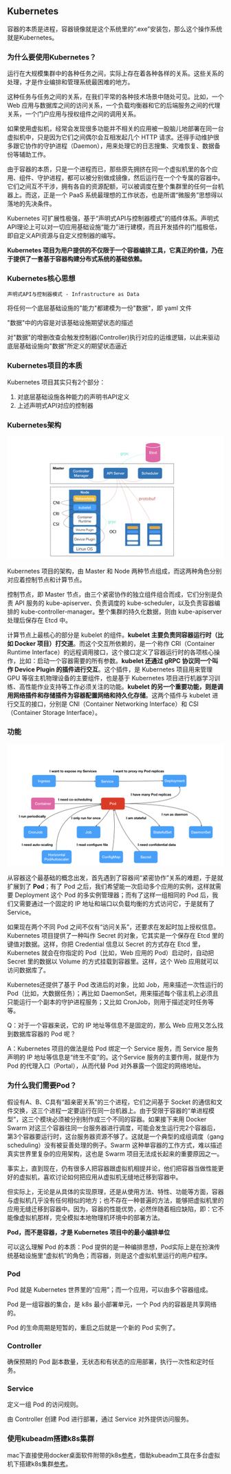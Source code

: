 ## Kubernetes

容器的本质是进程，容器镜像就是这个系统里的“.exe”安装包，那么这个操作系统就是Kubernetes。

### 为什么要使用Kubernetes？

运行在大规模集群中的各种任务之间，实际上存在着各种各样的关系。这些关系的处理，才是作业编排和管理系统最困难的地方。

这种任务与任务之间的关系，在我们平常的各种技术场景中随处可见。比如，一个 Web 应用与数据库之间的访问关系，一个负载均衡器和它的后端服务之间的代理关系，一个门户应用与授权组件之间的调用关系。

如果使用虚拟机，经常会发现很多功能并不相关的应用被一股脑儿地部署在同一台虚拟机中，只是因为它们之间偶尔会互相发起几个 HTTP 请求。还得手动维护很多跟它协作的守护进程（Daemon），用来处理它的日志搜集、灾难恢复、数据备份等辅助工作。

由于容器的本质，只是一个进程而已，那些原先拥挤在同一个虚拟机里的各个应用、组件、守护进程，都可以被分别做成镜像，然后运行在一个个专属的容器中。它们之间互不干涉，拥有各自的资源配额，可以被调度在整个集群里的任何一台机器上。而这，正是一个 PaaS 系统最理想的工作状态，也是所谓“微服务”思想得以落地的先决条件。

Kubernetes 可扩展性极强，基于“声明式API与控制器模式”的插件体系。声明式API理论上可以对一切应用基础设施“能力”进行建模，而且开发插件的门槛极低，即自定义API资源与自定义控制器的编写。

**Kubernetes 项目为用户提供的不仅限于一个容器编排工具，它真正的价值，乃在于提供了一套基于容器构建分布式系统的基础依赖。**

### Kubernetes核心思想

`声明式API与控制器模式 - Infrastructure as Data`

将任何一个底层基础设施的"能力"都建模为一份"数据"，即 yaml 文件

"数据"中的内容是对该基础设施期望状态的描述

对"数据"的增删改查会触发控制器(Controller)执行对应的运维逻辑，以此来驱动底层基础设施向"数据"所定义的期望状态逼近

### Kubernetes项目的本质

Kubernetes 项目其实只有2个部分：

1. 对底层基础设施各种能力的声明书API定义
2. 上述声明式API对应的控制器

### Kubernetes架构

![Kubernetes架构](../../src/distribute/k8s.png)

Kubernetes 项目的架构，由 Master 和 Node 两种节点组成，而这两种角色分别对应着控制节点和计算节点。

控制节点，即 Master 节点，由三个紧密协作的独立组件组合而成，它们分别是负责 API 服务的 kube-apiserver、负责调度的 kube-scheduler，以及负责容器编排的 kube-controller-manager。整个集群的持久化数据，则由 kube-apiserver 处理后保存在 Etcd 中。

计算节点上最核心的部分是 kubelet 的组件。**kubelet 主要负责同容器运行时（比如 Docker 项目）打交道**。而这个交互所依赖的，是一个称作 CRI（Container Runtime Interface）的远程调用接口，这个接口定义了容器运行时的各项核心操作，比如：启动一个容器需要的所有参数。**kubelet 还通过 gRPC 协议同一个叫作 Device Plugin 的插件进行交互**。这个插件，是 Kubernetes 项目用来管理 GPU 等宿主机物理设备的主要组件，也是基于 Kubernetes 项目进行机器学习训练、高性能作业支持等工作必须关注的功能。**kubelet 的另一个重要功能，则是调用网络插件和存储插件为容器配置网络和持久化存储**。这两个插件与 kubelet 进行交互的接口，分别是 CNI（Container Networking Interface）和 CSI（Container Storage Interface）。

### 功能

![Kubernetes功能](../../src/distribute/k8s_func.png)

从容器这个最基础的概念出发，首先遇到了容器间“紧密协作”关系的难题，于是就扩展到了 **Pod**；有了 Pod 之后，我们希望能一次启动多个应用的实例，这样就需要 Deployment 这个 Pod 的多实例管理器；而有了这样一组相同的 Pod 后，我们又需要通过一个固定的 IP 地址和端口以负载均衡的方式访问它，于是就有了 Service。

如果现在两个不同 Pod 之间不仅有“访问关系”，还要求在发起时加上授权信息。Kubernetes 项目提供了一种叫作 Secret 的对象，它其实是一个保存在 Etcd 里的键值对数据。这样，你把 Credential 信息以 Secret 的方式存在 Etcd 里，Kubernetes 就会在你指定的 Pod（比如，Web 应用的 Pod）启动时，自动把 Secret 里的数据以 Volume 的方式挂载到容器里。这样，这个 Web 应用就可以访问数据库了。

Kubernetes还提供了基于 Pod 改进后的对象，比如 Job，用来描述一次性运行的 Pod（比如，大数据任务）；再比如 DaemonSet，用来描述每个宿主机上必须且只能运行一个副本的守护进程服务；又比如 CronJob，则用于描述定时任务等等。

Q：对于一个容器来说，它的 IP 地址等信息不是固定的，那么 Web 应用又怎么找到数据库容器的 Pod 呢？

A：Kubernetes 项目的做法是给 Pod 绑定一个 Service 服务，而 Service 服务声明的 IP 地址等信息是“终生不变”的。这个Service 服务的主要作用，就是作为 Pod 的代理入口（Portal），从而代替 Pod 对外暴露一个固定的网络地址。

### 为什么我们需要Pod？

假设有A、B、C具有“超亲密关系”的三个进程，它们之间基于 Socket 的通信和文件交换，这三个进程一定要运行在同一台机器上。由于受限于容器的“单进程模型”，这三个模块必须被分别制作成三个不同的容器。如果接下来用 Docker Swarm 对这三个容器往同一台服务器进行调度，可能会发生运行完2个容器后，第3个容器要运行时，这台服务器资源不够了。这就是一个典型的成组调度（gang scheduling）没有被妥善处理的例子。Swarm 这种单容器的工作方式，难以描述真实世界里复杂的应用架构，这也是 Swarm 项目无法成长起来的重要原因之一。

事实上，直到现在，仍有很多人把容器跟虚拟机相提并论，他们把容器当做性能更好的虚拟机，喜欢讨论如何把应用从虚拟机无缝地迁移到容器中。

但实际上，无论是从具体的实现原理，还是从使用方法、特性、功能等方面，容器与虚拟机几乎没有任何相似的地方；也不存在一种普遍的方法，能够把虚拟机里的应用无缝迁移到容器中。因为，容器的性能优势，必然伴随着相应缺陷，即：它不能像虚拟机那样，完全模拟本地物理机环境中的部署方法。

**Pod，而不是容器，才是 Kubernetes 项目中的最小编排单位**

可以这么理解 Pod 的本质：Pod 提供的是一种编排思想，Pod实际上是在扮演传统基础设施里“虚拟机”的角色；而容器，则是这个虚拟机里运行的用户程序。

### Pod

Pod 就是 Kubernetes 世界里的“应用”；而一个应用，可以由多个容器组成。

Pod 是一组容器的集合，是 k8s 最小部署单元，一个 Pod 内的容器是共享网络的。 

Pod 的生命周期是短暂的，重启之后就是一个新的 Pod 实例了。

### Controller

确保预期的 Pod 副本数量，无状态和有状态的应用部署，执行一次性和定时任务。

### Service

定义一组 Pod 的访问规则。

由 Controller 创建 Pod 进行部署，通过 Service 对外提供访问服务。

### 使用kubeadm搭建k8s集群

mac下直接使用docker桌面软件附带的k8s[参考](https://segmentfault.com/a/1190000038167301)，借助kubeadm工具在多台虚拟机下搭建k8s集群[参考](build.md)。
